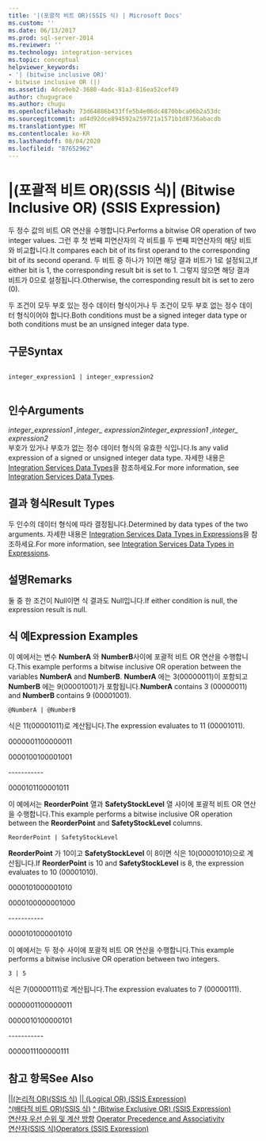 ```yaml
---
title: '|(포괄적 비트 OR)(SSIS 식) | Microsoft Docs'
ms.custom: ''
ms.date: 06/13/2017
ms.prod: sql-server-2014
ms.reviewer: ''
ms.technology: integration-services
ms.topic: conceptual
helpviewer_keywords:
- '| (bitwise inclusive OR)'
- bitwise inclusive OR (|)
ms.assetid: 4dce9eb2-3680-4adc-81a3-816ea52cef49
author: chugugrace
ms.author: chugu
ms.openlocfilehash: 73d64886b433ffe5b4e06dc4870bbca06b2a53dc
ms.sourcegitcommit: ad4d92dce894592a259721a1571b1d8736abacdb
ms.translationtype: MT
ms.contentlocale: ko-KR
ms.lasthandoff: 08/04/2020
ms.locfileid: "87652962"
---
```

# <a name="-bitwise-inclusive-or-ssis-expression"></a><span data-ttu-id="8b28c-102">|(포괄적 비트 OR)(SSIS 식)</span><span class="sxs-lookup"><span data-stu-id="8b28c-102">| (Bitwise Inclusive OR) (SSIS Expression)</span></span>
  <span data-ttu-id="8b28c-103">두 정수 값의 비트 OR 연산을 수행합니다.</span><span class="sxs-lookup"><span data-stu-id="8b28c-103">Performs a bitwise OR operation of two integer values.</span></span> <span data-ttu-id="8b28c-104">그런 후 첫 번째 피연산자의 각 비트를 두 번째 피연산자의 해당 비트와 비교합니다.</span><span class="sxs-lookup"><span data-stu-id="8b28c-104">It compares each bit of its first operand to the corresponding bit of its second operand.</span></span> <span data-ttu-id="8b28c-105">두 비트 중 하나가 1이면 해당 결과 비트가 1로 설정되고,</span><span class="sxs-lookup"><span data-stu-id="8b28c-105">If either bit is 1, the corresponding result bit is set to 1.</span></span> <span data-ttu-id="8b28c-106">그렇지 않으면 해당 결과 비트가 0으로 설정됩니다.</span><span class="sxs-lookup"><span data-stu-id="8b28c-106">Otherwise, the corresponding result bit is set to zero (0).</span></span>  
  
 <span data-ttu-id="8b28c-107">두 조건이 모두 부호 있는 정수 데이터 형식이거나 두 조건이 모두 부호 없는 정수 데이터 형식이어야 합니다.</span><span class="sxs-lookup"><span data-stu-id="8b28c-107">Both conditions must be a signed integer data type or both conditions must be an unsigned integer data type.</span></span>  
  
## <a name="syntax"></a><span data-ttu-id="8b28c-108">구문</span><span class="sxs-lookup"><span data-stu-id="8b28c-108">Syntax</span></span>  
  
```  
  
integer_expression1 | integer_expression2  
  
```  
  
## <a name="arguments"></a><span data-ttu-id="8b28c-109">인수</span><span class="sxs-lookup"><span data-stu-id="8b28c-109">Arguments</span></span>  
 <span data-ttu-id="8b28c-110">*integer_expression1 ,integer_ expression2*</span><span class="sxs-lookup"><span data-stu-id="8b28c-110">*integer_expression1 ,integer_ expression2*</span></span>  
 <span data-ttu-id="8b28c-111">부호가 있거나 부호가 없는 정수 데이터 형식의 유효한 식입니다.</span><span class="sxs-lookup"><span data-stu-id="8b28c-111">Is any valid expression of a signed or unsigned integer data type.</span></span> <span data-ttu-id="8b28c-112">자세한 내용은 [Integration Services Data Types](../data-flow/integration-services-data-types.md)을 참조하세요.</span><span class="sxs-lookup"><span data-stu-id="8b28c-112">For more information, see [Integration Services Data Types](../data-flow/integration-services-data-types.md).</span></span>  
  
## <a name="result-types"></a><span data-ttu-id="8b28c-113">결과 형식</span><span class="sxs-lookup"><span data-stu-id="8b28c-113">Result Types</span></span>  
 <span data-ttu-id="8b28c-114">두 인수의 데이터 형식에 따라 결정됩니다.</span><span class="sxs-lookup"><span data-stu-id="8b28c-114">Determined by data types of the two arguments.</span></span> <span data-ttu-id="8b28c-115">자세한 내용은 [Integration Services Data Types in Expressions](integration-services-data-types-in-expressions.md)을 참조하세요.</span><span class="sxs-lookup"><span data-stu-id="8b28c-115">For more information, see [Integration Services Data Types in Expressions](integration-services-data-types-in-expressions.md).</span></span>  
  
## <a name="remarks"></a><span data-ttu-id="8b28c-116">설명</span><span class="sxs-lookup"><span data-stu-id="8b28c-116">Remarks</span></span>  
 <span data-ttu-id="8b28c-117">둘 중 한 조건이 Null이면 식 결과도 Null입니다.</span><span class="sxs-lookup"><span data-stu-id="8b28c-117">If either condition is null, the expression result is null.</span></span>  
  
## <a name="expression-examples"></a><span data-ttu-id="8b28c-118">식 예</span><span class="sxs-lookup"><span data-stu-id="8b28c-118">Expression Examples</span></span>  
 <span data-ttu-id="8b28c-119">이 예에서는 변수 **NumberA** 와 **NumberB**사이에 포괄적 비트 OR 연산을 수행합니다.</span><span class="sxs-lookup"><span data-stu-id="8b28c-119">This example performs a bitwise inclusive OR operation between the variables **NumberA** and **NumberB**.</span></span> <span data-ttu-id="8b28c-120">**NumberA** 에는 3(00000011)이 포함되고 **NumberB** 에는 9(00001001)가 포함됩니다.</span><span class="sxs-lookup"><span data-stu-id="8b28c-120">**NumberA** contains 3 (00000011) and **NumberB** contains 9 (00001001).</span></span>  
  
```  
@NumberA | @NumberB  
```  
  
 <span data-ttu-id="8b28c-121">식은 11(00001011)로 계산됩니다.</span><span class="sxs-lookup"><span data-stu-id="8b28c-121">The expression evaluates to 11 (00001011).</span></span>  
  
 <span data-ttu-id="8b28c-122">00000011</span><span class="sxs-lookup"><span data-stu-id="8b28c-122">00000011</span></span>  
  
 <span data-ttu-id="8b28c-123">00001001</span><span class="sxs-lookup"><span data-stu-id="8b28c-123">00001001</span></span>  
  
 ----------\-  
  
 <span data-ttu-id="8b28c-124">00001011</span><span class="sxs-lookup"><span data-stu-id="8b28c-124">00001011</span></span>  
  
 <span data-ttu-id="8b28c-125">이 예에서는 **ReorderPoint** 열과 **SafetyStockLevel** 열 사이에 포괄적 비트 OR 연산을 수행합니다.</span><span class="sxs-lookup"><span data-stu-id="8b28c-125">This example performs a bitwise inclusive OR operation between the **ReorderPoint** and **SafetyStockLevel** columns.</span></span>  
  
```  
ReorderPoint | SafetyStockLevel  
```  
  
 <span data-ttu-id="8b28c-126">**ReorderPoint** 가 10이고 **SafetyStockLevel** 이 8이면 식은 10(00001010)으로 계산됩니다.</span><span class="sxs-lookup"><span data-stu-id="8b28c-126">If **ReorderPoint** is 10 and **SafetyStockLevel** is 8, the expression evaluates to 10 (00001010).</span></span>  
  
 <span data-ttu-id="8b28c-127">00001010</span><span class="sxs-lookup"><span data-stu-id="8b28c-127">00001010</span></span>  
  
 <span data-ttu-id="8b28c-128">00001000</span><span class="sxs-lookup"><span data-stu-id="8b28c-128">00001000</span></span>  
  
 ----------\-  
  
 <span data-ttu-id="8b28c-129">00001010</span><span class="sxs-lookup"><span data-stu-id="8b28c-129">00001010</span></span>  
  
 <span data-ttu-id="8b28c-130">이 예에서는 두 정수 사이에 포괄적 비트 OR 연산을 수행합니다.</span><span class="sxs-lookup"><span data-stu-id="8b28c-130">This example performs a bitwise inclusive OR operation between two integers.</span></span>  
  
```  
3 | 5   
```  
  
 <span data-ttu-id="8b28c-131">식은 7(00000111)로 계산됩니다.</span><span class="sxs-lookup"><span data-stu-id="8b28c-131">The expression evaluates to 7 (00000111).</span></span>  
  
 <span data-ttu-id="8b28c-132">00000011</span><span class="sxs-lookup"><span data-stu-id="8b28c-132">00000011</span></span>  
  
 <span data-ttu-id="8b28c-133">00000101</span><span class="sxs-lookup"><span data-stu-id="8b28c-133">00000101</span></span>  
  
 ----------\-  
  
 <span data-ttu-id="8b28c-134">00000111</span><span class="sxs-lookup"><span data-stu-id="8b28c-134">00000111</span></span>  
  
## <a name="see-also"></a><span data-ttu-id="8b28c-135">참고 항목</span><span class="sxs-lookup"><span data-stu-id="8b28c-135">See Also</span></span>  
 <span data-ttu-id="8b28c-136">[&#124;&#124;&#40;논리적 OR&#41;&#40;SSIS 식&#41;](logical-or-ssis-expression.md) </span><span class="sxs-lookup"><span data-stu-id="8b28c-136">[&#124;&#124; &#40;Logical OR&#41; &#40;SSIS Expression&#41;](logical-or-ssis-expression.md) </span></span>  
 <span data-ttu-id="8b28c-137">[^&#40;배타적 비트 OR&#41;&#40;SSIS 식&#41;](bitwise-exclusive-or-ssis-expression.md) </span><span class="sxs-lookup"><span data-stu-id="8b28c-137">[^ &#40;Bitwise Exclusive OR&#41; &#40;SSIS Expression&#41;](bitwise-exclusive-or-ssis-expression.md) </span></span>  
 <span data-ttu-id="8b28c-138">[연산자 우선 순위 및 계산 방향](operator-precedence-and-associativity.md) </span><span class="sxs-lookup"><span data-stu-id="8b28c-138">[Operator Precedence and Associativity](operator-precedence-and-associativity.md) </span></span>  
 [<span data-ttu-id="8b28c-139">연산자&#40;SSIS 식&#41;</span><span class="sxs-lookup"><span data-stu-id="8b28c-139">Operators &#40;SSIS Expression&#41;</span></span>](operators-ssis-expression.md)  
  
  
